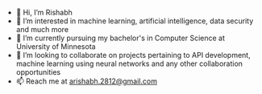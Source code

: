 - 👋 Hi, I’m Rishabh
- 👀 I’m interested in machine learning, artificial intelligence, data security and much more
- 🌱 I’m currently pursuing my bachelor's in Computer Science at University of Minnesota
- 💞️ I’m looking to collaborate on projects pertaining to API development, machine learning using neural networks and any other collaboration opportunities
- 📫 Reach me at arishabh.2812@gmail.com

<!---
a-rishabh/a-rishabh is a ✨ special ✨ repository because its `README.md` (this file) appears on your GitHub profile.
You can click the Preview link to take a look at your changes.
--->
